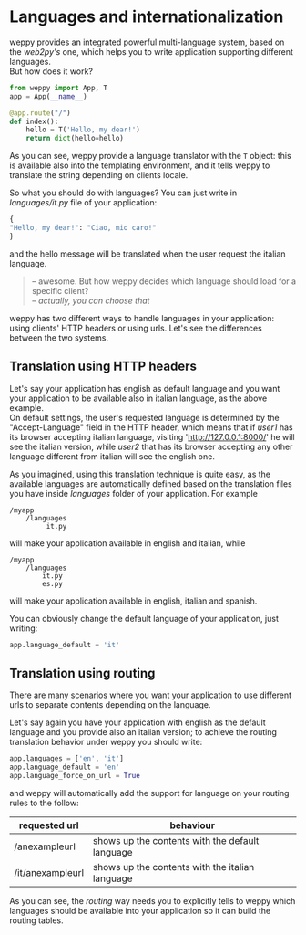 Languages and internationalization
==================================

weppy provides an integrated powerful multi-language system, based on the *web2py's* one, which helps you to write application supporting different languages.   
But how does it work?

```python
from weppy import App, T
app = App(__name__)

@app.route("/")
def index():
    hello = T('Hello, my dear!')
    return dict(hello=hello)
```

As you can see, weppy provide a language translator with the `T` object: this is available also into the templating environment, and it tells weppy to translate the string depending on clients locale.

So what you should do with languages? You can just write in *languages/it.py* file of your application:

```python
{
"Hello, my dear!": "Ciao, mio caro!"
}
```

and the hello message will be translated when the user request the italian language. 

> – awesome. But how weppy decides which language should load for a specific client?   
> – *actually, you can choose that*

weppy has two different ways to handle languages in your application: using clients' HTTP headers or using urls. Let's see the differences between the two systems.

Translation using HTTP headers
------------------------------

Let's say your application has english as default language and you want your application to be available also in italian language, as the above example.   
On default settings, the user's requested language is determined by the "Accept-Language" field in the HTTP header, which means that if *user1* has its browser accepting italian language, visiting 'http://127.0.0.1:8000/' he will see the italian version, while *user2* that has its browser accepting any other language different from italian will see the english one.

As you imagined, using this translation technique is quite easy, as the available languages are automatically defined based on the translation files you have inside *languages* folder of your application. For example

```
/myapp
    /languages
         it.py
```

will make your application available in english and italian, while

```
/myapp
    /languages
        it.py
        es.py
```

will make your application available in english, italian and spanish.

You can obviously change the default language of your application, just writing:

```python
app.language_default = 'it'
```

Translation using routing
-------------------------

There are many scenarios where you want your application to use different urls to separate contents depending on the language.

Let's say again you have your application with english as the default language and you provide also an italian version; to achieve the routing translation behavior under weppy you should write:

```python
app.languages = ['en', 'it']
app.language_default = 'en'
app.language_force_on_url = True
```
and weppy will automatically add the support for language on your routing rules to the follow:

| requested url | behaviour |
| --- | --- |
| /anexampleurl | shows up the contents with the default language |
| /it/anexampleurl | shows up the contents with the italian language |

As you can see, the *routing* way needs you to explicitly tells to weppy which languages should be available into your application so it can build the routing tables.
